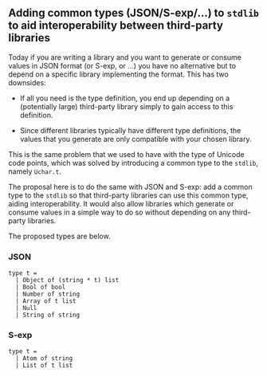 ## Adding common types (JSON/S-exp/...) to `stdlib` to aid interoperability between third-party libraries

Today if you are writing a library and you want to generate or consume values in
JSON format (or S-exp, or ...) you have no alternative but to depend on a
specific library implementing the format. This has two downsides:

- If all you need is the type definition, you end up depending on a (potentially
  large) third-party library simply to gain access to this definition.

- Since different libraries typically have different type definitions, the
  values that you generate are only compatible with your chosen library.

This is the same problem that we used to have with the type of Unicode code
points, which was solved by introducing a common type to the `stdlib`, namely
`Uchar.t`.

The proposal here is to do the same with JSON and S-exp: add a common type to
the `stdlib` so that third-party libraries can use this common type, aiding
interoperability.  It would also allow libraries which generate or consume
values in a simple way to do so without depending on any third-party libraries.

The proposed types are below.

### JSON

```
type t =
  | Object of (string * t) list
  | Bool of bool
  | Number of string
  | Array of t list
  | Null
  | String of string
```

### S-exp

```
type t =
  | Atom of string
  | List of t list
```
